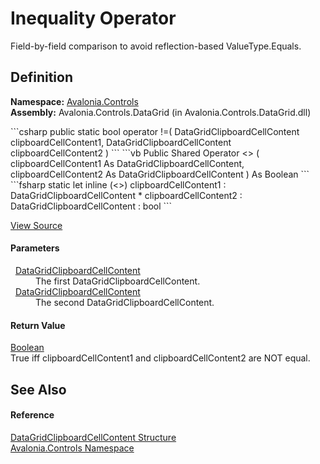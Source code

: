 # Inequality Operator


Field-by-field comparison to avoid reflection-based ValueType.Equals.



## Definition
**Namespace:** <a href="N_Avalonia_Controls">Avalonia.Controls</a>  
**Assembly:** Avalonia.Controls.DataGrid (in Avalonia.Controls.DataGrid.dll)

<Tabs groupId="api-code-preview">
<TabItem value="csharp" label="C#">
```csharp
public static bool operator !=(
	DataGridClipboardCellContent clipboardCellContent1,
	DataGridClipboardCellContent clipboardCellContent2
)
```
</TabItem>
<TabItem value="vb" label="VB">
```vb
Public Shared Operator <> ( 
	clipboardCellContent1 As DataGridClipboardCellContent,
	clipboardCellContent2 As DataGridClipboardCellContent
) As Boolean
```
</TabItem>
<TabItem value="fsharp" label="F#">
```fsharp
static let inline (<>)
        clipboardCellContent1 : DataGridClipboardCellContent * 
        clipboardCellContent2 : DataGridClipboardCellContent  : bool
```
</TabItem>
</Tabs>



<a href="https://github.com/AvaloniaUI/Avalonia/tree/master/src/Avalonia.Controls.DataGrid/DataGridClipboard.cs#L135" title="View the source code">View Source</a>



#### Parameters
<dl><dt>  <a href="T_Avalonia_Controls_DataGridClipboardCellContent">DataGridClipboardCellContent</a></dt><dd>The first DataGridClipboardCellContent.</dd><dt>  <a href="T_Avalonia_Controls_DataGridClipboardCellContent">DataGridClipboardCellContent</a></dt><dd>The second DataGridClipboardCellContent.</dd></dl>

#### Return Value
<a href="https://learn.microsoft.com/dotnet/api/system.boolean" target="_blank" rel="noopener noreferrer">Boolean</a>  
True iff clipboardCellContent1 and clipboardCellContent2 are NOT equal.

## See Also


#### Reference
<a href="T_Avalonia_Controls_DataGridClipboardCellContent">DataGridClipboardCellContent Structure</a>  
<a href="N_Avalonia_Controls">Avalonia.Controls Namespace</a>  

